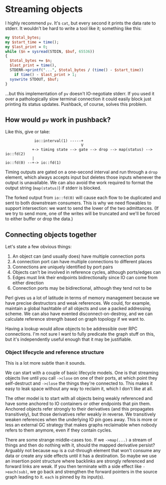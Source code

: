 # Streaming objects
I highly recommend `pv`. It's `cat`, but every second it prints the data rate to
stderr. It wouldn't be hard to write a tool like it; something like this:

```pl
my $total_bytes;
my $start_time = time();
my $last_print = 0;
while ($n = sysread(STDIN, $buf, 65536))
{
  $total_bytes += $n;
  $last_print = time(),
  STDERR->printf("...", $total_bytes / (time() - $start_time))
    if time() - $last_print > 1;
  syswrite STDOUT, $buf;
}
```

...but this implementation of `pv` doesn't IO-negotiate stderr. If you used it
over a pathologically slow terminal connection it could easily block just
printing its status updates. Pushback, of course, solves this problem.


## How would `pv` work in pushback?
Like this, give or take:

```
             io::interval(1) -----+
                                  V
            +-> timing state --> gate --> drop --> map(status) --> io::fd(2)
            |
io::fd(0) --+-> io::fd(1)
```

Timing outputs are gated on a one-second interval and run through a `drop`
element, which always accepts input but deletes those inputs whenever the output
is unavailable. We can also avoid the work required to format the output string
(`map(status)`) if stderr is blocked.

The forked output from `io::fd(0)` will cause each flow to be duplicated and
sent to both downstream consumers. This is why we need flowables to support
intersection: we want to send the lower of the two admittances. (If we try to
send more, one of the writes will be truncated and we'll be forced to either
buffer or drop the data.)


## Connecting objects together
Let's state a few obvious things:

1. An object can (and usually does) have multiple connection ports
2. A connection port can have multiple connections to different places
3. Connections are uniquely identified by port pairs
4. Objects can't be involved in reference cycles, although ports/edges can
5. Edges must link their endpoints bidirectionally since IO can come from either
   direction
6. Connection ports may be bidirectional, although they tend not to be

Perl gives us a lot of latitude in terms of memory management because we have
precise destructors and weak references. We could, for example, maintain a
global hashtable of all objects and use a packed addressing scheme. We can also
have evented disconnect-on-destroy, and we can calculate reference strength
based on graph topology if we want to.

Having a lookup would allow objects to be addressible over RPC connections. I'm
not sure I want to fully predicate the graph stuff on this, but it's
independently useful enough that it may be justifiable.


### Object lifecycle and reference structure
This is a lot more subtle than it sounds.

We can start with a couple of basic lifecycle models. One is that streaming
objects live until you call `->close` on one of their ports, at which point they
self-destruct and `->close` the things they're connected to. This makes it easy
to leak space without any way to reclaim it, which I don't like at all.

The other model is to start with all objects being weakly referenced and have
some anchored to IO containers or other endpoints that pin them. Anchored
objects refer strongly to their derivatives (and this propagates transitively),
but those derivatives refer weakly in reverse. We transitively weaken references
when the underlying IO pin goes away. This is more or less an external GC
strategy that makes graphs reclaimable when nobody refers to them anymore, even
if they contain cycles.

There are some strange middle-cases too. If we `->map(...)` a stream of things
and then do nothing with it, should the mapped derivative persist? Arguably not
because `map` is a cut-through element that won't consume any data or create any
side effects until it has a destination. So maybe we use an insertion point
structure where backlinks are strongly referenced and forward links are weak. If
you then terminate with a side effect like `->each(sub)`, we go back and
strengthen the forward pointers in the source graph leading to it. `each` is
pinned by its input(s).
